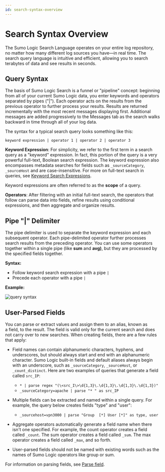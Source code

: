 ```yaml
---
id: search-syntax-overview
---
```


# Search Syntax Overview

The Sumo Logic Search Language operates on your entire log repository, no matter how many different log sources you have—in real time. The search query language is intuitive and efficient, allowing you to search terabytes of data and see results in seconds.

## Query Syntax

The basis of Sumo Logic Search is a funnel or "pipeline" concept: beginning from all of your current Sumo Logic data, you enter keywords and operators separated by pipes ("\|"). Each operator acts on the results from the previous operator to further process your results. Results are returned incrementally with the most recent messages displaying first. Additional messages are added progressively to the Messages tab as the search walks backward in time through all of your log data.

The syntax for a typical search query looks something like this:

```
keyword expression | operator 1 | operator 2 | operator 3
```

**Keyword Expression**: For simplicity, we refer to the first term in a search query as a "keyword" expression. In fact, this portion of the query is a very powerful full-text, Boolean search expression. The keyword expression also encompasses metadata searches for fields such as `_sourceCategory`, `_sourceHost` and are case-insensitive. For more on full-text search in queries, see [Keyword Search Expressions](keyword-search-expressions.md).

Keyword expressions are often referred to as the **scope** of a query.

**Operators**: After filtering with an initial full-text search, the operators that follow can parse data into fields, refine results using conditional expressions, and then aggregate and organize results.

## Pipe "\|" Delimiter

The pipe delimiter is used to separate the keyword expression and each subsequent operator. Each pipe-delimited operator further processes search results from the preceding operator. You can use some operators together within a single pipe (like **sum** and **avg)**, but they are processed by the specified fields together.

**Syntax:**

* Follow keyword search expression with a pipe `|`
* Precede each operator with a pipe `|`

**Example:**

![query syntax](/img/reuse/query-search/query-syntax-new.png)

## User-Parsed Fields

You can parse or extract values and assign them to an alias, known as a field, to the result. The field is valid only for the current search and does not carry over to new searches. When creating fields, there are a few rules that apply:

* Field names can contain alphanumeric characters, hyphens, and underscores, but should always start and end with an alphanumeric character. Sumo Logic built-in fields and default aliases always begin with an underscore, such as `_sourceCategory`, `_sourceHost`, or `_count_distinct`. Here are two examples of queries that generate a field called `src_IP`:

    * `* | parse regex "(\<src_I\>\d{1,3}\.\d{1,3}\.\d{1,3}\.\d{1,3})"`
    * `_sourceCategory=apache | parse "* " as src_IP`

* Multiple fields can be extracted and named within a single query. For example, the query below creates fields "type" and "user":

    * `_sourcehost=vpn3000 | parse "Group  [*] User [*]" as type, user`

* Aggregate operators automatically generate a field name when there isn't one specified. For example, the count operator creates a field called `_count`. The sum operator creates a field called `_sum`. The max operator creates a field called `_max`, and so forth.
* User-parsed fields should not be named with existing words such as the names of Sumo Logic operators like group or sum.

For information on parsing fields, see [Parse field](../../search-query-language/parse-operators/Parse-field-option.md). 
